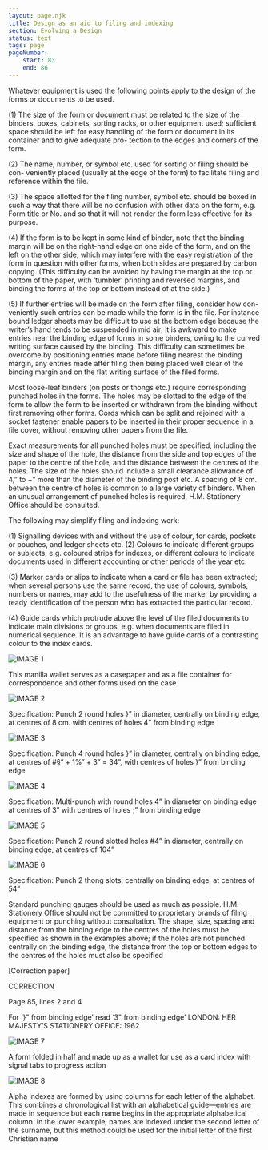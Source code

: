```yaml
---
layout: page.njk
title: Design as an aid to filing and indexing
section: Evolving a Design
status: text
tags: page
pageNumber:
    start: 83
    end: 86
---
```


Whatever equipment is used the following points apply to the design of the forms or
documents to be used.

(1) The size of the form or document must be related to the size of the binders,
boxes, cabinets, sorting racks, or other equipment used; sufficient space should be left
for easy handling of the form or document in its container and to give adequate pro-
tection to the edges and corners of the form.

(2) The name, number, or symbol etc. used for sorting or filing should be con-
veniently placed (usually at the edge of the form) to facilitate filing and reference within
the file.

(3) The space allotted for the filing number, symbol etc. should be boxed in such a
way that there will be no confusion with other data on the form, e.g. Form title or No.
and so that it will not render the form less effective for its purpose.

(4) If the form is to be kept in some kind of binder, note that the binding margin
will be on the right-hand edge on one side of the form, and on the left on the other side,
which may interfere with the easy registration of the form in question with other forms,
when both sides are prepared by carbon copying. (This difficulty can be avoided by
having the margin at the top or bottom of the paper, with ‘tumbler’ printing and
reversed margins, and binding the forms at the top or bottom instead of at the side.)

(5) If further entries will be made on the form after filing, consider how con-
veniently such entries can be made while the form is in the file. For instance bound
ledger sheets may be difficult to use at the bottom edge because the writer’s hand tends
to be suspended in mid air; it is awkward to make entries near the binding edge of
forms in some binders, owing to the curved writing surface caused by the binding.
This difficulty can sometimes be overcome by positioning entries made before filing
nearest the binding margin, any entries made after filing then being placed well clear
of the binding margin and on the flat writing surface of the filed forms.

Most loose-leaf binders (on posts or thongs etc.) require corresponding punched
holes in the forms. The holes may be slotted to the edge of the form to allow the
form to be inserted or withdrawn from the binding without first removing other forms.
Cords which can be split and rejoined with a socket fastener enable papers to be
inserted in their proper sequence in a file cover, without removing other papers from
the file.

Exact measurements for all punched holes must be specified, including the size and
shape of the hole, the distance from the side and top edges of the paper to the centre
of the hole, and the distance between the centres of the holes. The size of the holes
should include a small clearance allowance of 4,” to +” more than the diameter of the
binding post etc. A spacing of 8 cm. between the centre of holes is common to a large
variety of binders. When an unusual arrangement of punched holes is required, H.M.
Stationery Office should be consulted.

The following may simplify filing and indexing work:

(1) Signalling devices with and without the use of colour, for cards, pockets or
pouches, and ledger sheets etc.
(2) Colours to indicate different groups or subjects, e.g. coloured strips for indexes,
or different colours to indicate documents used in different accounting or other periods
of the year etc.

(3) Marker cards or slips to indicate when a card or file has been extracted; when
several persons use the same record, the use of colours, symbols, numbers or names,
may add to the usefulness of the marker by providing a ready identification of the
person who has extracted the particular record.

(4) Guide cards which protrude above the level of the filed documents to indicate
main divisions or groups, e.g. when documents are filed in numerical sequence. It is
an advantage to have guide cards of a contrasting colour to the index cards.

![IMAGE 1](https://www.fillmurray.com/g/500/501)

This manilla wallet serves as a casepaper and as a file container for correspondence and
other forms used on the case

![IMAGE 2](https://www.fillmurray.com/g/500/502)

Specification: Punch 2 round holes }” in diameter, centrally on binding edge, at centres
of 8 cm. with centres of holes 4” from binding edge

![IMAGE 3](https://www.fillmurray.com/g/500/503)

Specification: Punch 4 round holes }” in diameter, centrally on binding edge, at centres
of #§” + 1%” + 3” = 34”, with centres of holes }” from binding edge

![IMAGE 4](https://www.fillmurray.com/g/500/504)

Specification: Multi-punch with round holes 4” in diameter on binding edge at centres
of 3” with centres of holes ;” from binding edge

![IMAGE 5](https://www.fillmurray.com/g/500/505)

Specification: Punch 2 round slotted holes #4” in diameter, centrally on binding edge, at
centres of 104”

![IMAGE 6](https://www.fillmurray.com/g/500/506)

Specification: Punch 2 thong slots, centrally on binding edge, at centres of 54”

Standard punching gauges should be used as much as possible. H.M. Stationery Office
should not be committed to proprietary brands of filing equipment or punching without
consultation. The shape, size, spacing and distance from the binding edge to the centres
of the holes must be specified as shown in the examples above; if the holes are not
punched centrally on the binding edge, the distance from the top or bottom edges to the
centres of the holes must also be specified

[Correction paper]

CORRECTION

Page 85, lines 2 and 4

For ‘}" from binding edge’ read ‘3" from binding edge’
LONDON: HER MAJESTY’S STATIONERY OFFICE: 1962

![IMAGE 7](https://www.fillmurray.com/g/500/507)

A form folded in half and made up as a wallet for use as a card index with signal tabs to
progress action

![IMAGE 8](https://www.fillmurray.com/g/500/508)

Alpha indexes are formed by using columns for each letter of the alphabet. This combines
a chronological list with an alphabetical guide—entries are made in sequence but each
name begins in the appropriate alphabetical column. In the lower example, names are
indexed under the second letter of the surname, but this method could be used for the
initial letter of the first Christian name
